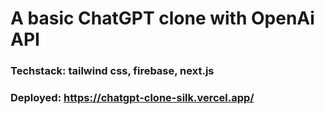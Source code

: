 # A basic ChatGPT clone with OpenAi API
### Techstack: tailwind css, firebase, next.js
### Deployed: https://chatgpt-clone-silk.vercel.app/
